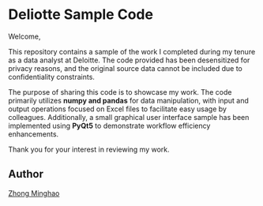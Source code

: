 # Deliotte Sample Code

Welcome,

This repository contains a sample of the work I completed during my tenure as a data analyst at Deloitte. The code provided has been desensitized for privacy reasons, and the original source data cannot be included due to confidentiality constraints.

The purpose of sharing this code is to showcase my work. The code primarily utilizes **numpy and pandas** for data manipulation, with input and output operations focused on Excel files to facilitate easy usage by colleagues. Additionally, a small graphical user interface sample has been implemented using **PyQt5** to demonstrate workflow efficiency enhancements.

Thank you for your interest in reviewing my work.

## Author

[Zhong Minghao](https://www.linkedin.com/in/minghao-zhong-ba8062286/)
